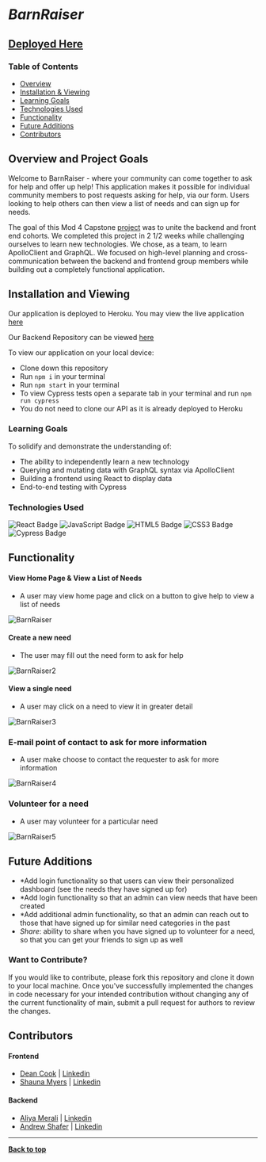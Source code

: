 
# *BarnRaiser*

## [Deployed Here](https://barn-raiser.herokuapp.com/)

### Table of Contents
- [Overview](#overview-and-project-goals)
- [Installation & Viewing](#installation-and-viewing)
- [Learning Goals](#learning-goals)
- [Technologies Used](#technologies-used)
- [Functionality](#functionality)
- [Future Additions](#future-additions)
- [Contributors](#contributors)

## Overview and Project Goals
Welcome to BarnRaiser - where your community can come together to ask for help and offer up help! This application makes it possible for individual community members to post requests asking for help, via our form. Users looking to help others can then view a list of needs and can sign up for needs.

The goal of this Mod 4 Capstone [project](https://mod4.turing.edu/projects/capstone/) was to unite the backend and front end cohorts. We completed this project in 2 1/2 weeks while challenging ourselves to learn new technologies. We chose, as a team, to learn ApolloClient and GraphQL. We focused on high-level planning and cross-communication between the backend and frontend group members while building out a completely functional application.

## Installation and Viewing 

Our application is deployed to Heroku. You may view the live application [here](https://barn-raiser.herokuapp.com/)

Our Backend Repository can be viewed [here](https://github.com/Barn-Raiser/Barn-Raiser-BE)

To view our application on your local device:

- Clone down this repository
- Run `npm i` in your terminal
- Run `npm start` in your terminal
- To view Cypress tests open a separate tab in your terminal and run `npm run cypress`
- You do not need to clone our API as it is already deployed to Heroku

### Learning Goals

To solidify and demonstrate the understanding of:

- The ability to independently learn a new technology
- Querying and mutating data with GraphQL syntax via ApolloClient
- Building a frontend using React to display data
- End-to-end testing with Cypress


### Technologies Used

<p text-align="center"> 
    <img alt="React Badge" src="https://img.shields.io/badge/React-61DAFB?logo=react&logoColor=000&style=flat-square)" />
    <img alt="JavaScript Badge" src="https://img.shields.io/badge/JavaScript-F7DF1E?logo=javascript&logoColor=000&style=flat-square" />
    <img alt="HTML5 Badge" src="https://img.shields.io/badge/HTML5-E34F26?logo=html5&logoColor=fff&style=flat-square" />
    <img alt="CSS3 Badge" src="https://img.shields.io/badge/CSS3-1572B6?logo=css3&logoColor=fff&style=flat-square" />
    <img alt="Cypress Badge" src="https://img.shields.io/badge/Cypress-17202C?logo=cypress&logoColor=fff&style=flat-square" />
</p>

## Functionality 

#### View Home Page & View a List of Needs
- A user may view home page and click on a button to give help to view a list of needs<br>

![BarnRaiser](https://user-images.githubusercontent.com/74690897/133487215-fe377fcc-f951-4fe9-97fe-a95f2345a0d7.gif)


#### Create a new need
- The user may fill out the need form to ask for help<br>

![BarnRaiser2](https://user-images.githubusercontent.com/74690897/133356567-38d4f415-106a-4e00-bda2-230c5f990d04.gif)


#### View a single need
- A user may click on a need to view it in greater detail<br>

![BarnRaiser3](https://user-images.githubusercontent.com/74690897/133356729-88efec84-bc4d-4bd2-959f-38c46cd8322b.gif)

### E-mail point of contact to ask for more information
- A user make choose to contact the requester to ask for more information<br>

![BarnRaiser4](https://user-images.githubusercontent.com/74690897/133356969-3628497e-acbf-4953-8281-b4703e69b564.gif)


### Volunteer for a need
- A user may volunteer for a particular need<br>

![BarnRaiser5](https://user-images.githubusercontent.com/74690897/133357401-cee1c3ea-3901-45c4-863f-8d0726273561.gif)


## Future Additions

- *Add login functionality so that users can view their personalized dashboard (see the needs they have signed up for)
- *Add login functionality so that an admin can view needs that have been created 
- *Add additional admin functionality, so that an admin can reach out to those that have signed up for similar need categories in the past
- *Share*: ability to share when you have signed up to volunteer for a need, so that you can get your friends to sign up as well

### Want to Contribute?
If you would like to contribute, please fork this repository and clone it down to your local machine. Once you've successfully implemented the changes in code necessary for your intended contribution without changing any of the current functionality of main, submit a pull request for authors to review the changes.


## Contributors

#### Frontend

- [Dean Cook](https://github.com/novaraptur) | [Linkedin](https://www.linkedin.com/in/dean-r-cook/)
- [Shauna Myers](https://github.com/ShaunaMyers) | [Linkedin](https://www.linkedin.com/in/shauna-myers/)

#### Backend

- [Aliya Merali](https://github.com/aliyamerali) | [Linkedin](https://www.linkedin.com/in/aliyamerali/)
- [Andrew Shafer](https://github.com/Aphilosopher30) | [Linkedin](https://www.linkedin.com/in/andrew-shafer-0631ab20a/)

**************************************************************************

**[Back to top](#table-of-contents)**
